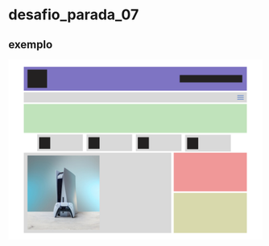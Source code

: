 # desafio_parada_07

## exemplo
![SITE (1)](https://github.com/FerX95/desafio_parada_07/blob/main/Desktop%20-%201.png)
